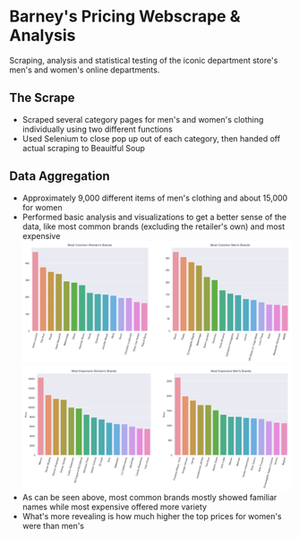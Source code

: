 # Barney's Pricing Webscrape & Analysis
Scraping, analysis and statistical testing of the iconic department store's men's and women's online departments.

## The Scrape
* Scraped several category pages for men's and women's clothing individually using two different functions
* Used Selenium to close pop up out of each category, then handed off actual scraping to Beauitful Soup

## Data Aggregation
* Approximately 9,000 different items of men's clothing and about 15,000 for women
* Performed basic analysis and visualizations to get a better sense of the data, like most common brands (excluding the retailer's own) and most expensive
![image-0](Images/men_women_common_brands.PNG)
![image-1](Images/men_women_high_price.PNG)
* As can be seen above, most common brands mostly showed familiar names while most expensive offered more variety
* What's more revealing is how much higher the top prices for women's were than men's
